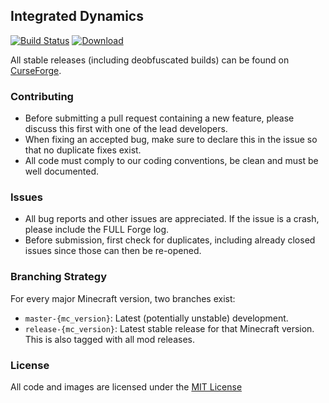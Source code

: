 ## Integrated Dynamics

[![Build Status](https://travis-ci.org/CyclopsMC/IntegratedDynamics.svg?branch=master-1.8)](https://travis-ci.org/CyclopsMC/IntegratedDynamics)
[![Download](https://api.bintray.com/packages/cyclopsmc/dev/IntegratedDynamics/images/download.svg) ](https://bintray.com/cyclopsmc/dev/IntegratedDynamics/_latestVersion)

All stable releases (including deobfuscated builds) can be found on [CurseForge](http://minecraft.curseforge.com/projects/integrated-dynamics/files).

### Contributing
* Before submitting a pull request containing a new feature, please discuss this first with one of the lead developers.
* When fixing an accepted bug, make sure to declare this in the issue so that no duplicate fixes exist.
* All code must comply to our coding conventions, be clean and must be well documented.

### Issues
* All bug reports and other issues are appreciated. If the issue is a crash, please include the FULL Forge log.
* Before submission, first check for duplicates, including already closed issues since those can then be re-opened.

### Branching Strategy

For every major Minecraft version, two branches exist:

* `master-{mc_version}`: Latest (potentially unstable) development.
* `release-{mc_version}`: Latest stable release for that Minecraft version. This is also tagged with all mod releases.

### License
All code and images are licensed under the [MIT License](https://github.com/CyclopsMC/IntegratedDynamics/blob/master-1.8/LICENSE.txt)
